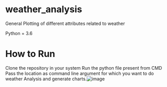 # weather_analysis
General Plotting of different attributes related to weather

Python = 3.6
 
# How to Run
Clone the repository in your system
Run the python file present from CMD
Pass the location as command line argument for which you want to do weather Analysis and generate charts.![image](https://user-images.githubusercontent.com/68837733/122380195-4038db00-cf85-11eb-8dee-835837ca42d1.png)
